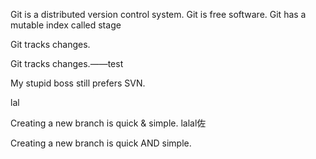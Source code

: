Git is a distributed version control system.
Git is free software.
Git has a mutable index called stage


Git tracks changes.


Git tracks changes.——test

My stupid boss still prefers SVN.

lal

Creating a new branch is quick & simple.
lalal佐

Creating a new branch is quick AND simple.



